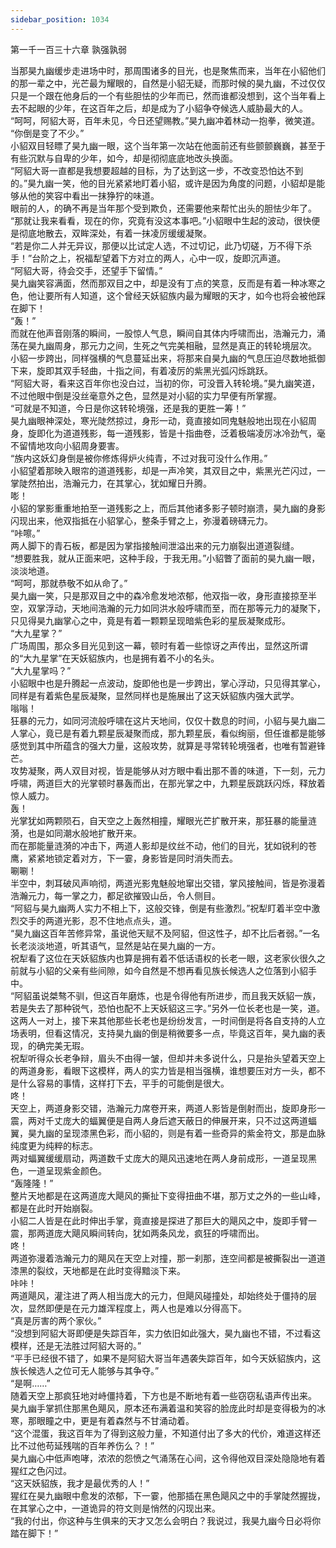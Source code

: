 ```yaml
---
sidebar_position: 1034
---
```

 第一千一百三十六章 孰强孰弱


当那昊九幽缓步走进场中时，那周围诸多的目光，也是聚焦而来，当年在小貂他们的那一辈之中，光芒最为耀眼的，自然是小貂无疑，而那时候的昊九幽，不过仅仅只是一个跟在他身后的一个有些胆怯的少年而已，然而谁都没想到，这个当年看上去不起眼的少年，在这百年之后，却是成为了小貂争夺候选人威胁最大的人。  
“呵呵，阿貂大哥，百年未见，今日还望赐教。”昊九幽冲着林动一抱拳，微笑道。  
“你倒是变了不少。”  
小貂双目轻瞟了昊九幽一眼，这个当年第一次站在他面前还有些颤颤巍巍，甚至于有些沉默与自卑的少年，如今，却是彻彻底底地改头换面。  
“阿貂大哥一直都是我想要超越的目标，为了达到这一步，不改变恐怕达不到的。”昊九幽一笑，他的目光紧紧地盯着小貂，或许是因为角度的问题，小貂却是能够从他的笑容中看出一抹狰狞的味道。  
眼前的人，的确不再是当年那个受到欺负，还需要他来帮忙出头的胆怯少年了。  
“那就让我来看看，现在的你，究竟有没这本事吧。”小貂眼中生起的波动，很快便是彻底地散去，双眸深处，有着一抹凌厉缓缓凝聚。  
“若是你二人并无异议，那便以比试定人选，不过切记，此乃切磋，万不得下杀手！”台阶之上，祝福犁望着下方对立的两人，心中一叹，旋即沉声道。  
“阿貂大哥，待会交手，还望手下留情。”  
昊九幽笑容满面，然而那双目之中，却是没有丁点的笑意，反而是有着一种冰寒之色，他让要所有人知道，这个曾经天妖貂族内最为耀眼的天才，如今也将会被他踩在脚下！  
“轰！”  
而就在他声音刚落的瞬间，一股惊人气息，瞬间自其体内呼啸而出，浩瀚元力，涌荡在昊九幽周身，那元力之间，生死之气完美相融，显然是真正的转轮境层次。  
小貂一步跨出，同样强横的气息蔓延出来，将那来自昊九幽的气息压迫尽数地抵御下来，旋即其双手轻曲，十指之间，有着凌厉的紫黑光弧闪烁跳跃。  
“阿貂大哥，看来这百年你也没白过，当初的你，可没晋入转轮境。”昊九幽笑道，不过他眼中倒是没丝毫意外之色，显然是对小貂的实力早便有所掌握。  
“可就是不知道，今日是你这转轮境强，还是我的更胜一筹！”  
昊九幽眼神深处，寒光陡然掠过，身形一动，竟直接如同鬼魅般地出现在小貂周身，旋即化为道道残影，每一道残影，皆是十指曲卷，泛着极端凌厉冰冷劲气，毫不留情地攻向小貂周身要害。  
“族内这妖幻身倒是被你修炼得炉火纯青，不过对我可没什么作用。”  
小貂望着那映入眼帘的道道残影，却是一声冷笑，其双目之中，紫黑光芒闪过，一掌陡然拍出，浩瀚元力，在其掌心，犹如耀日升腾。  
嘭！  
小貂的掌影重重地拍至一道残影之上，而后其他诸多影子顿时崩溃，昊九幽的身影闪现出来，他双指抵在小貂掌心，整条手臂之上，弥漫着磅礴元力。  
“咔嚓。”  
两人脚下的青石板，都是因为掌指接触间泄溢出来的元力崩裂出道道裂缝。  
“想要胜我，就从正面来吧，这种手段，于我无用。”小貂瞥了面前的昊九幽一眼，淡淡地道。  
“呵呵，那就恭敬不如从命了。”  
昊九幽一笑，只是那双目之中的森冷愈发地浓郁，他双指一收，身形直接掠至半空，双掌浮动，天地间浩瀚的元力如同洪水般呼啸而至，而在那等元力的凝聚下，只见得昊九幽掌心之中，竟是有着一颗颗呈现暗紫色彩的星辰凝聚成形。  
“大九星掌？”  
广场周围，那众多目光见到这一幕，顿时有着一些惊讶之声传出，显然这所谓的“大九星掌”在天妖貂族内，也是拥有着不小的名头。  
“大九星掌吗？”  
小貂眼中也是升腾起一点波动，旋即他也是一步跨出，掌心浮动，只见得其掌心，同样是有着紫色星辰凝聚，显然同样也是施展出了这天妖貂族内强大武学。  
嗡嗡！  
狂暴的元力，如同河流般呼啸在这片天地间，仅仅十数息的时间，小貂与昊九幽二人掌心，竟已是有着九颗星辰凝聚而成，那九颗星辰，看似绚丽，但任谁都是能够感觉到其中所蕴含的强大力量，这般攻势，就算是寻常转轮境强者，也唯有暂避锋芒。  
攻势凝聚，两人双目对视，皆是能够从对方眼中看出那不善的味道，下一刻，元力呼啸，两道巨大的光掌顿时暴轰而出，在那光掌之中，九颗星辰跳跃闪烁，释放着惊人威力。  
轰！  
光掌犹如两颗陨石，自天空之上轰然相撞，耀眼光芒扩散开来，那狂暴的能量涟漪，也是如同潮水般地扩散开来。  
而在那能量涟漪的冲击下，两道人影却是纹丝不动，他们的目光，犹如锐利的苍鹰，紧紧地锁定着对方，下一霎，身影皆是同时消失而去。  
唰唰！  
半空中，刺耳破风声响彻，两道光影鬼魅般地窜出交错，掌风接触间，皆是弥漫着浩瀚元力，每一掌之力，都足欲摧毁山岳，令人侧目。  
“阿貂与昊九幽两人实力不相上下，这般交锋，倒是有些激烈。”祝犁盯着半空中激烈交手的两道光影，忍不住地点点头，道。  
“昊九幽这百年苦修异常，虽说他天赋不及阿貂，但这性子，却不比后者弱。”一名长老淡淡地道，听其语气，显然是站在昊九幽的一方。  
祝犁看了这位在天妖貂族内也算是拥有着不低话语权的长老一眼，这老家伙很久之前就与小貂的父亲有些间隙，如今自然是不想再看见族长候选人之位落到小貂手中。  
“阿貂虽说桀骜不驯，但这百年磨炼，也是令得他有所进步，而且我天妖貂一族，若是失去了那种锐气，恐怕也配不上天妖貂这三字。”另外一位长老也是一笑，道。  
这两人一对上，接下来其他那些长老也是纷纷发言，一时间倒是将各自支持的人立场表明，但看这情况，支持昊九幽的倒是稍微要多一点，毕竟这百年，昊九幽的表现，的确完美无瑕。  
祝犁听得众长老争辩，眉头不由得一皱，但却并未多说什么，只是抬头望着天空上的两道身影，看眼下这模样，两人的实力皆是相当强横，谁想要压对方一头，都不是什么容易的事情，这样打下去，平手的可能倒是很大。  
咚！  
天空上，两道身影交错，浩瀚元力席卷开来，两道人影皆是倒射而出，旋即身形一震，两对千丈庞大的蝠翼便是自两人身后遮天蔽日的伸展开来，只不过这两道蝠翼，昊九幽的呈现漆黑色彩，而小貂的，则是有着一些奇异的紫金符文，那是血脉纯度更为纯粹的标志。  
两对蝠翼缓缓扇动，两道数千丈庞大的飓风迅速地在两人身前成形，一道呈现黑色，一道呈现紫金颜色。  
“轰隆隆！”  
整片天地都是在这两道庞大飓风的撕扯下变得扭曲不堪，那万丈之外的一些山峰，都是在此时开始崩裂。  
小貂二人皆是在此时伸出手掌，竟直接是探进了那巨大的飓风之中，旋即手臂一震，那两道庞大飓风瞬间转向，犹如两条风龙，疯狂的呼啸而出。  
咚！  
两道弥漫着浩瀚元力的飓风在天空上对撞，那一刹那，连空间都是被撕裂出一道道漆黑的裂纹，天地都是在此时变得黯淡下来。  
咔咔！  
两道飓风，灌注进了两人相当庞大的元力，但飓风碰撞处，却始终处于僵持的层次，显然即便是在元力雄浑程度上，两人也是难以分得高下。  
“真是厉害的两个家伙。”  
“没想到阿貂大哥即便是失踪百年，实力依旧如此强大，昊九幽也不错，不过看这模样，还是无法胜过阿貂大哥的。”  
“平手已经很不错了，如果不是阿貂大哥当年遇袭失踪百年，如今天妖貂族内，这族长候选人之位可无人能够与其争夺。”  
“是啊……”  
随着天空上那疯狂地对峙僵持着，下方也是不断地有着一些窃窃私语声传出来。  
昊九幽手掌抓住那黑色飓风，原本还布满着温和笑容的脸庞此时却是变得极为的冰寒，那眼瞳之中，更是有着森然与不甘涌动着。  
“这个混蛋，我这百年为了得到这般力量，不知道付出了多大的代价，难道这样还比不过他苟延残喘的百年养伤么？！”  
昊九幽心中低声咆哮，浓浓的怨愤之气涌荡在心间，这令得他双目深处隐隐地有着猩红之色闪过。  
“这天妖貂族，我才是最优秀的人！”  
猩红在昊九幽眼中愈发的浓郁，下一霎，他那插在黑色飓风之中的手掌陡然握拢，在其掌心之中，一道诡异的符文则是悄然的闪现出来。  
“我的付出，你这种与生俱来的天才又怎么会明白？我说过，我昊九幽今日必将你踏在脚下！”  
  
  
